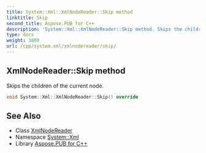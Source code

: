 ```yaml
---
title: System::Xml::XmlNodeReader::Skip method
linktitle: Skip
second_title: Aspose.PUB for C++
description: 'System::Xml::XmlNodeReader::Skip method. Skips the children of the current node in C++.'
type: docs
weight: 3800
url: /cpp/system.xml/xmlnodereader/skip/
---
```

## XmlNodeReader::Skip method


Skips the children of the current node.

```cpp
void System::Xml::XmlNodeReader::Skip() override
```

## See Also

* Class [XmlNodeReader](../)
* Namespace [System::Xml](../../)
* Library [Aspose.PUB for C++](../../../)
